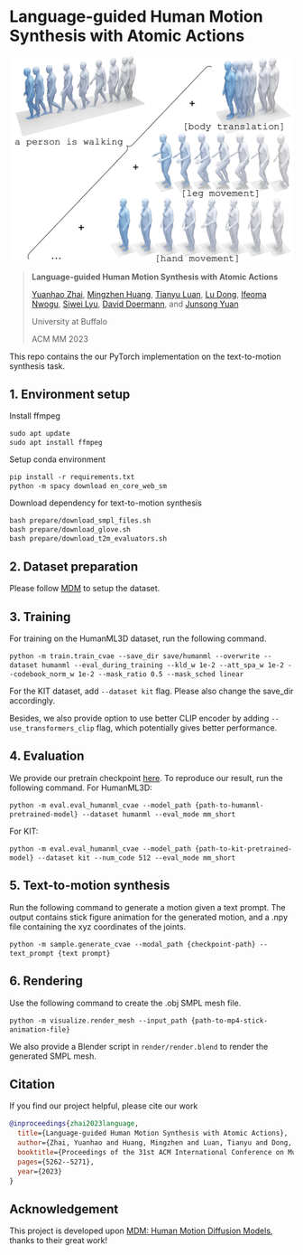 # Language-guided Human Motion Synthesis with Atomic Actions

![featured](./assets/featured.png)


> **Language-guided Human Motion Synthesis with Atomic Actions**
>
> [Yuanhao Zhai](https://www.yhzhai.com), [Mingzhen Huang](https://mingzhenhuang.com), [Tianyu Luan](https://tyluann.github.io), [Lu Dong](https://dongludeeplearning.github.io), [Ifeoma Nwogu](https://cubs.buffalo.edu/~inwogu/index.html), [Siwei Lyu](https://cse.buffalo.edu/~siweilyu/), [David Doermann](https://cse.buffalo.edu/~doermann/), and [Junsong Yuan](https://cse.buffalo.edu/~jsyuan/)
>
> University at Buffalo
>
> ACM MM 2023
>

This repo contains the our PyTorch implementation on the text-to-motion synthesis task.

## 1. Environment setup

Install ffmpeg
```shell
sudo apt update
sudo apt install ffmpeg
```

Setup conda environment
```shell
pip install -r requirements.txt
python -m spacy download en_core_web_sm
```

Download dependency for text-to-motion synthesis
```shell
bash prepare/download_smpl_files.sh
bash prepare/download_glove.sh
bash prepare/download_t2m_evaluators.sh
```


## 2. Dataset preparation

Please follow [MDM](https://github.com/GuyTevet/motion-diffusion-model#2-get-data) to setup the dataset.

## 3. Training

For training on the HumanML3D dataset, run the following command.
```shell
python -m train.train_cvae --save_dir save/humanml --overwrite --dataset humanml --eval_during_training --kld_w 1e-2 --att_spa_w 1e-2 --codebook_norm_w 1e-2 --mask_ratio 0.5 --mask_sched linear
```

For the KIT dataset, add `--dataset kit` flag. Please also change the save_dir accordingly.

Besides, we also provide option to use better CLIP encoder by adding `--use_transformers_clip` flag, which potentially gives better performance.

## 4. Evaluation


We provide our pretrain checkpoint [here](https://buffalo.box.com/s/s08f6njh3vef8jepuevqept31pvtcnl5). To reproduce our result, run the following command.
For HumanML3D:
```shell
python -m eval.eval_humanml_cvae --model_path {path-to-humanml-pretrained-model} --dataset humanml --eval_mode mm_short
```
For KIT:
```shell
python -m eval.eval_humanml_cvae --model_path {path-to-kit-pretrained-model} --dataset kit --num_code 512 --eval_mode mm_short
```

## 5. Text-to-motion synthesis

Run the following command to generate a motion given a text prompt. The output contains stick figure animation for the generated motion, and a .npy file containing the xyz coordinates of the joints.

```shell
python -m sample.generate_cvae --modal_path {checkpoint-path} --text_prompt {text prompt}
```

## 6. Rendering
Use the following command to create the .obj SMPL mesh file.
```shell
python -m visualize.render_mesh --input_path {path-to-mp4-stick-animation-file}
```

We also provide a Blender script in `render/render.blend` to render the generated SMPL mesh.


## Citation
If you find our project helpful, please cite our work
```bibtex
@inproceedings{zhai2023language,
  title={Language-guided Human Motion Synthesis with Atomic Actions},
  author={Zhai, Yuanhao and Huang, Mingzhen and Luan, Tianyu and Dong, Lu and Nwogu, Ifeoma and Lyu, Siwei and Doermann, David and Yuan, Junsong},
  booktitle={Proceedings of the 31st ACM International Conference on Multimedia},
  pages={5262--5271},
  year={2023}
}
```

## Acknowledgement

This project is developed upon [MDM: Human Motion Diffusion Models](https://guytevet.github.io/mdm-page/), thanks to their great work!
